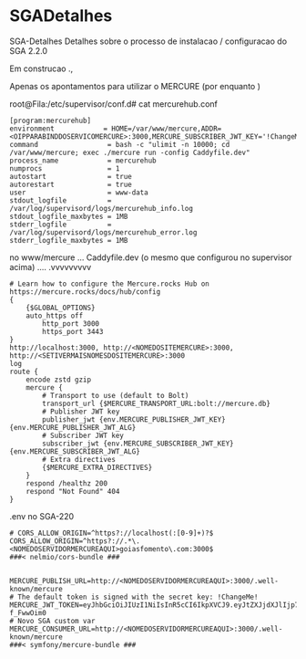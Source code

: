 # SGADetalhes
SGA-Detalhes
Detalhes sobre o processo de instalacao / configuracao do SGA 2.2.0 

Em construcao ., 


Apenas os apontamentos para utilizar o MERCURE (por enquanto ) 


root@Fila:/etc/supervisor/conf.d# cat mercurehub.conf 
```
[program:mercurehub]
environment            = HOME=/var/www/mercure,ADDR=<OIPPARABINDDOSERVICOMERCURE>:3000,MERCURE_SUBSCRIBER_JWT_KEY='!ChangeMe!',MERCURE_PUBLISHER_JWT_KEY='!ChangeMe!',ALLOW_ANONYMOUS=1,CORS_ALLOWED_ORIGIN='[http://*:3000]',DEBUG=1 
command                 = bash -c "ulimit -n 10000; cd /var/www/mercure; exec ./mercure run -config Caddyfile.dev"
process_name            = mercurehub
numprocs                = 1
autostart               = true
autorestart             = true
user                    = www-data
stdout_logfile          = /var/log/supervisord/logs/mercurehub_info.log
stdout_logfile_maxbytes = 1MB
stderr_logfile          = /var/log/supervisord/logs/mercurehub_error.log
stderr_logfile_maxbytes = 1MB
```
no   www/mercure ... Caddyfile.dev (o mesmo que configurou no supervisor acima)   .... .vvvvvvvvv
```
# Learn how to configure the Mercure.rocks Hub on https://mercure.rocks/docs/hub/config
{
	{$GLOBAL_OPTIONS}
 	auto_https off
        http_port 3000
        https_port 3443
}
http://localhost:3000, http://<NOMEDOSITEMERCURE>:3000, http://<SETIVERMAISNOMESDOSITEMERCURE>:3000
log
route {
	encode zstd gzip
	mercure {
		# Transport to use (default to Bolt)
		transport_url {$MERCURE_TRANSPORT_URL:bolt://mercure.db}
		# Publisher JWT key
		publisher_jwt {env.MERCURE_PUBLISHER_JWT_KEY} {env.MERCURE_PUBLISHER_JWT_ALG}
		# Subscriber JWT key
		subscriber_jwt {env.MERCURE_SUBSCRIBER_JWT_KEY} {env.MERCURE_SUBSCRIBER_JWT_ALG}
		# Extra directives
		{$MERCURE_EXTRA_DIRECTIVES}
	}
	respond /healthz 200
	respond "Not Found" 404
}
```

.env no SGA-220
```
# CORS_ALLOW_ORIGIN=^https?://localhost(:[0-9]+)?$
CORS_ALLOW_ORIGIN=^https?://.*\.<NOMEDOSERVIDORMERCUREAQUI>goiasfomento\.com:3000$
###< nelmio/cors-bundle ###


MERCURE_PUBLISH_URL=http://<NOMEDOSERVIDORMERCUREAQUI>:3000/.well-known/mercure
# The default token is signed with the secret key: !ChangeMe!
MERCURE_JWT_TOKEN=eyJhbGciOiJIUzI1NiIsInR5cCI6IkpXVCJ9.eyJtZXJjdXJlIjp7InB1Ymxpc2giOltdfX0.Oo0yg7y4yMa1vr_bziltxuTCqb8JVHKxp-f_FwwOim0
# Novo SGA custom var
MERCURE_CONSUMER_URL=http://<NOMEDOSERVIDORMERCUREAQUI>:3000/.well-known/mercure
###< symfony/mercure-bundle ###
```
